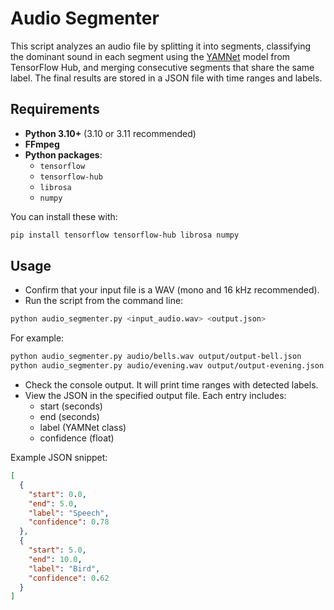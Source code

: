 # Audio Segmenter

This script analyzes an audio file by splitting it into segments, classifying the dominant sound in each segment using the [YAMNet](https://tfhub.dev/google/yamnet/1) model from TensorFlow Hub, and merging consecutive segments that share the same label. The final results are stored in a JSON file with time ranges and labels.

## Requirements

- **Python 3.10+** (3.10 or 3.11 recommended)
- **FFmpeg**
- **Python packages**:
  - `tensorflow`
  - `tensorflow-hub`
  - `librosa`
  - `numpy`

You can install these with:
```bash
pip install tensorflow tensorflow-hub librosa numpy
````

## Usage

- Confirm that your input file is a WAV (mono and 16 kHz recommended).
- Run the script from the command line:

```bash
python audio_segmenter.py <input_audio.wav> <output.json>
```

For example:

```bash
python audio_segmenter.py audio/bells.wav output/output-bell.json
python audio_segmenter.py audio/evening.wav output/output-evening.json
```

- Check the console output. It will print time ranges with detected labels.
- View the JSON in the specified output file. Each entry includes:
  - start (seconds)
  - end (seconds)
  - label (YAMNet class)
  - confidence (float)

Example JSON snippet:

```json
[
  {
    "start": 0.0,
    "end": 5.0,
    "label": "Speech",
    "confidence": 0.78
  },
  {
    "start": 5.0,
    "end": 10.0,
    "label": "Bird",
    "confidence": 0.62
  }
]
```

